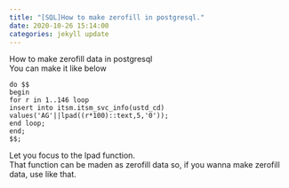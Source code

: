 ```yaml
---
title: "[SQL]How to make zerofill in postgresql."
date: 2020-10-26 15:14:00
categories: jekyll update
---
```

How to make zerofill data in postgresql<br>
You can make it like below
```
do $$
begin
for r in 1..146 loop
insert into itsm.itsm_svc_info(ustd_cd)
values('AG'||lpad((r*100)::text,5,'0'));
end loop;
end;
$$;
```
Let you focus to the lpad function.<br>
That function can be maden as zerofill data so, if you wanna make zerofill data, use like that.
